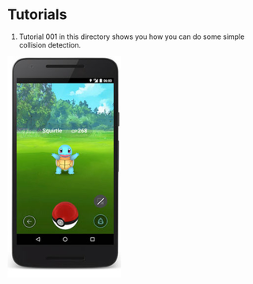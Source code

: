 # Tutorials

1. Tutorial 001 in this directory shows you how you can do some simple collision detection.

<img src="screenshots/001.jpg" />
